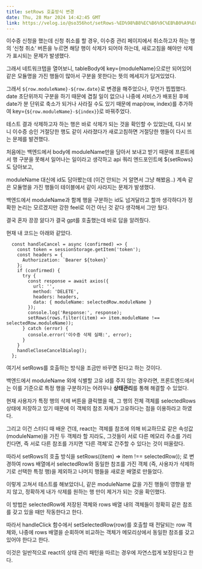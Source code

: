```yaml
---
title: setRows 호출방식 변경
date: Thu, 28 Mar 2024 14:42:45 GMT
link: https://velog.io/@so356hot/setRows-%ED%98%B8%EC%B6%9C%EB%B0%A9%EC%8B%9D-%EB%B3%80%EA%B2%BD
---
```


<p>이수증 신청을 했는데 신청 취소를 할 경우, 이수증 관리 페이지에서 취소하고자 하는 행의 ‘신청 취소’ 버튼을 누르면 해당 행이 삭제가 되어야 하는데, 새로고침을 해야만 삭제가 표시되는 문제가 발생했다. </p>
<p>그래서 네트워크탭을 열어보니, tableBody에 key={moduleName}으로만 되어있어 같은 모듈명을 가진 행들이 많아서 구분을 못한다는 뜻의 메세지가 담겨있었다. </p>
<p>그래서 <code>${row.moduleName}-${row.date}</code>로 변경을 해주었으나, 무언가 찝찝했다. date 초단위까지 구분을 하기 때문에 겹칠 일이 없으나 나중에 서비스가 배포된 후에 date가 분 단위로 축소가 되거나 사라질 수도 있기 때문에 map(row, index)를 추가하여 key={<code>${row.moduleName}-${index}</code>}로 바꿔주었다. </p>
<p>테스트 결과 삭제하고자 하는 행은 바로 삭제가 되는 것을 확인할 수 있었는데, 다시 보니 이수증 승인 거절당한 행도 같이 사라졌다가 새로고침하면 거절당한 행들이 다시 뜨는 문제를 발견했다. </p>
<p>처음에는 백엔드에서 body에 moduleName만을 담아서 보내고 받기 때문에 프론트에서 행 구분을 못해서 일어나는 일이라고 생각하고 api 쿼리 엔드포인트에 ${setRows}도 담아보고, </p>
<p>moduleName 대신에 id도 담아봤는데 (이건 안되는 거 알면서 그냥 해봤음..) 계속 같은 모듈명을 가진 행들이 테이블에서 같이 사라지는 문제가 발생했다. </p>
<p>백엔드에서 moduleName과 함께 행을 구분하는 id도 넘겨달라고 할까 생각하다가 정확한 논리는 모르겠지만 강한 feel로 이건 아닌 것 같다 생각해서 그만 뒀다. </p>
<p>결국 혼자 끙끙 앓다가 결국 gpt를 호출했는데 바로 답을 알려줬다. </p>
<p>현재 내 코드는 아래와 같았다. </p>
<pre><code class="language-jsx">  const handleCancel = async (confirmed) =&gt; {
    const token = sessionStorage.getItem('token');
    const headers = {
      Authorization: `Bearer ${token}`
    };
    if (confirmed) {
      try {
        const response = await axios({
          url: '',
          method: 'DELETE',
          headers: headers,
          data: { moduleName: selectedRow.moduleName }
        });
        console.log('Response:', response);
        setRows(rows.filter((item) =&gt; item.moduleName !== selectedRow.moduleName));
      } catch (error) {
        console.error('이수증 삭제 실패:', error);
      }
    }
    handleCloseCancelDialog();
  };
</code></pre>
<p>여기서 setRows를 호출하는 방식을 조금만 바꾸면 된다고 하는 것이다.</p>
<p>백엔드에서 moduleName 외에 식별할 고유 id를 주지 않는 경우라면, 프론트엔드에서는 이를 기준으로 특정 행을 구분하기는 어려우나 <strong>상태관리</strong>를 통해 해결할 수 있었다. </p>
<p>현재 사용자가 특정 행의 삭제 버튼을 클릭했을 때, 그 행의 전체 객체를 selectedRows 상태에 저장하고 있기 때문에 이 객체의 참조 자체가 고유하다는 점을 이용하라고 하였다. </p>
<p>그리고 이건 스터디 때 배운 건데, react는 객체를 참조에 의해 비교하므로 같은 속성값(moduleName)을 가진 두 객체라 할 지라도, 그것들이 서로 다른 메모리 주소를 가리킨다면, 즉 서로 다른 참조를 가지면 ‘다른 객체’로 간주할 수 있다는 것이 떠올랐다. </p>
<p>따라서 setRows의 호출 방식을 setRows((item) ⇒ item !== selectedRow)); 로 변경하여 rows 배열에서 selectedRow와 동일한 참조를 가진 객체 (즉, 사용자가 삭제하기로 선택한 특정 행)을 제외하고 나머지 행들을 새로운 배열로 만들었다. </p>
<p>이렇게 고쳐서 테스트를 해보았더니, 같은 moduleName 값을 가진 행들이 영향을 받지 않고, 정확하게 내가 삭제를 원하는 행 만이 제거가 되는 것을 확인했다. </p>
<p>이 방법은 selectedRow에 저장된 객체와 rows 배열 내의 객체들이 정확히 같은 참조를 갖고 있을 때만 작동한다고 한다. </p>
<p>따라서 handleClick 함수에서 setSelectedRow(row)를 호출할 때 전달되는 row 객체와, 나중에 rows 배열을 순회하며 비교하는 객체가 메모리상에서 동일한 참조를 갖고 있어야 한다고 한다. </p>
<p>이것은 일반적으로 react의 상태 관리 패턴을 따르는 경우에 자연스럽게 보장된다고 한다.</p>
